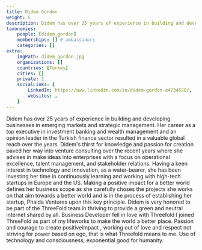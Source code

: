 ```yaml
---
title: Didem Gordon
weight: 5
description: Didem has over 25 years of experience in building and developing businesses in emerging markets and strategic management.
taxonomies:
    people: [didem_gordon]
    memberships: [] # ambassadors
    categories: []
extra:
    imgPath: didem_gordon.jpg
    organizations: []
    countries: [Turkey]
    cities: []
    private: 1
    socialLinks: {
        LinkedIn: https://www.linkedin.com/in/didem-gordon-a4734528/,
        websites: ,
    }
---
```


Didem has over 25 years of experience in building and developing businesses in emerging markets and strategic management. Her career as a top executive in investment banking and wealth management and an opinion leader in the Turkish finance sector resulted in a valuable global reach over the years. Didem's thirst for knowledge and passion for creation paved her way into venture consulting over the recent years where she advises in make ideas into enterprises with a focus on operational excellence, talent management, and stakeholder relations​. Having a keen interest in technology and innovation, as a water-bearer, she has been investing her time in continuously learning and working with high-tech startups in Europe and the US. Making a positive impact for a better world defines her business scope as she carefully choses the projects she works on that aim towards a better world and is in the process of establishing her startup, Phaida Ventures upon this key principle. Didem is very honored to be part of the ThreeFold team in thriving to provide a green and neutral internet shared by all. Business Developer fell in love with Threefold I joined ThreeFold as part of my lifeworks to make the world a better place.  Passion and courage  to create positiveimpact , working out of  love and respect  not striving for power based on ego, that is what Threefold  means to me.  Use of technology and consciousness; exponential good for humanity. 
